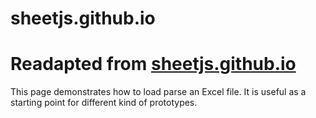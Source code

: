 sheetjs.github.io
=================

Readapted from [sheetjs.github.io](https://github.com/SheetJS/SheetJS.github.io)
================

This page demonstrates how to load parse an Excel file. It is useful as a starting point for different kind of prototypes.